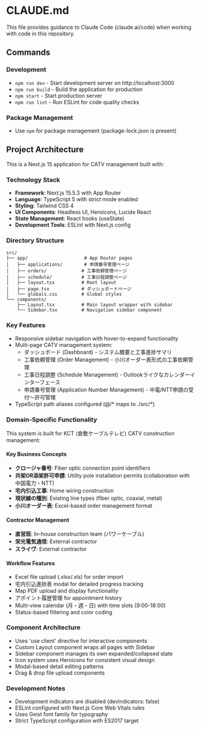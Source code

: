 # CLAUDE.md

This file provides guidance to Claude Code (claude.ai/code) when working with code in this repository.

## Commands

### Development
- `npm run dev` - Start development server on http://localhost:3000
- `npm run build` - Build the application for production
- `npm start` - Start production server
- `npm run lint` - Run ESLint for code quality checks

### Package Management
- Use `npm` for package management (package-lock.json is present)

## Project Architecture

This is a Next.js 15 application for CATV management built with:

### Technology Stack
- **Framework**: Next.js 15.5.3 with App Router
- **Language**: TypeScript 5 with strict mode enabled
- **Styling**: Tailwind CSS 4
- **UI Components**: Headless UI, Heroicons, Lucide React
- **State Management**: React hooks (useState)
- **Development Tools**: ESLint with Next.js config

### Directory Structure
```
src/
├── app/                     # App Router pages
│   ├── applications/        # 申請番号管理ページ
│   ├── orders/             # 工事依頼管理ページ
│   ├── schedule/           # 工事日程調整ページ
│   ├── layout.tsx          # Root layout
│   ├── page.tsx            # ダッシュボードページ
│   └── globals.css         # Global styles
└── components/
    ├── Layout.tsx          # Main layout wrapper with sidebar
    └── Sidebar.tsx         # Navigation sidebar component
```

### Key Features
- Responsive sidebar navigation with hover-to-expand functionality
- Multi-page CATV management system:
  - ダッシュボード (Dashboard) - システム概要と工事進捗サマリ
  - 工事依頼管理 (Order Management) - 小川オーダー表形式の工事依頼管理
  - 工事日程調整 (Schedule Management) - Outlookライクなカレンダーインターフェース
  - 申請番号管理 (Application Number Management) - 中電/NTT申請の受付〜許可管理
- TypeScript path aliases configured (@/* maps to ./src/*)

### Domain-Specific Functionality

This system is built for KCT (倉敷ケーブルテレビ) CATV construction management:

#### Key Business Concepts
- **クロージャ番号**: Fiber optic connection point identifiers
- **共架OR添架許可申請**: Utility pole installation permits (collaboration with 中国電力・NTT)
- **宅内引込工事**: Home wiring construction
- **現状線の種別**: Existing line types (fiber optic, coaxial, metal)
- **小川オーダー表**: Excel-based order management format

#### Contractor Management
- **直営班**: In-house construction team (パワーケーブル)
- **栄光電気通信**: External contractor
- **スライヴ**: External contractor

#### Workflow Features
- Excel file upload (.xlsx/.xls) for order import
- 宅内引込進捗表 modal for detailed progress tracking
- Map PDF upload and display functionality
- アポイント履歴管理 for appointment history
- Multi-view calendar (月・週・日) with time slots (9:00-18:00)
- Status-based filtering and color coding

### Component Architecture
- Uses 'use client' directive for interactive components
- Custom Layout component wraps all pages with Sidebar
- Sidebar component manages its own expanded/collapsed state
- Icon system uses Heroicons for consistent visual design
- Modal-based detail editing patterns
- Drag & drop file upload components

### Development Notes
- Development indicators are disabled (devIndicators: false)
- ESLint configured with Next.js Core Web Vitals rules
- Uses Geist font family for typography
- Strict TypeScript configuration with ES2017 target